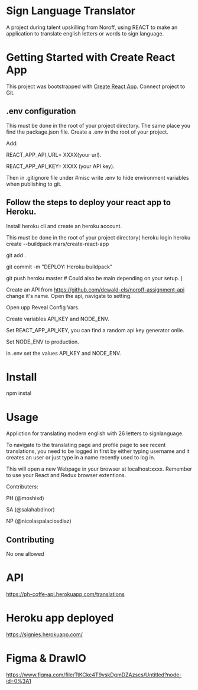 # Sign Language Translator

A project during talent upskilling from Noroff, using REACT to make an application to translate english letters or words to sign language.

# Getting Started with Create React App

This project was bootstrapped with [Create React App](https://github.com/facebook/create-react-app).
Connect project to Git.

## .env configuration
This must be done in the root of your project directory.
The same place you find the package.json file.
Create a .env in the root of your project.

Add:

REACT_APP_API_URL= XXXX(your url).

REACT_APP_API_KEY= XXXX (your API key).

Then in .gitignore file under #misc write .env to hide environment variables when publishing to git.

## Follow the steps to deploy your react app to Heroku.
Install heroku cli and create an heroku account.

This must be done in the root of your project directory(
heroku login
heroku create --buildpack mars/create-react-app

git add .

git commit -m "DEPLOY: Heroku buildpack"

git push heroku master # Could also be main depending on your setup.
)

Create an API from https://github.com/dewald-els/noroff-assignment-api change it's name. Open the api, navigate to setting.

Open upp Reveal Config Vars.

Create variables API_KEY and NODE_ENV.

Set REACT_APP_API_KEY, you can find a random api key generator onlie.

Set NODE_ENV to production.

in .env set the values API_KEY and NODE_ENV.

# Install
npm instal

# Usage
Appliction for translating modern english with 26 letters to signlanguage.

To navigate to the translating page and profile page to see recent translations, you need to be logged in first by either typing username and it creates an user or just type in a name recently used to log in.

This will open a new Webpage in your browser at localhost:xxxx. Remember to use your React and Redux browser extentions.

Contributers:

PH (@moshixd)

SA (@salahabdinor)

NP (@nicolaspalaciosdiaz)

## Contributing
No one allowed

# API
https://ph-coffe-api.herokuapp.com/translations

# Heroku app deployed
https://signies.herokuapp.com/

# Figma & DrawIO
https://www.figma.com/file/TtKCkc4T9vskDgmDZAzscs/Untitled?node-id=0%3A1
